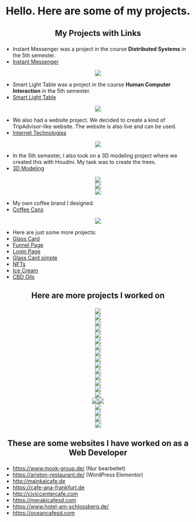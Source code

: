 <h1 align="center">Hello. Here are some of my projects.</h1>

## <p align="center">My Projects with Links</p> 

- Instant Messenger was a project in the course **Distributed Systems** in the 5th semester.
- [Instant Messenger](https://www.figma.com/file/HYJUGKTXRMZF7BgOI1Mflw/Instant-Messenger?node-id=0%3A1)
<div align="center"><img src="/Images/Main Screen Chats.png"></div>

- Smart Light Table was a project in the course **Human Computer Interaction** in the 5th semester.
- [Smart Light Table](https://www.figma.com/file/lj0sg6EmXQDYUKtMch06Sq/Smart-Light-Table?node-id=0%3A1)
<div align="center"><img src="/Images/Galaxy S21 Ultra.png"></div>  

- We also had a website project. We decided to create a kind of TripAdvisor-like website. The website is also live and can be used.
- [Internet Technologies](https://htw-trip.herokuapp.com/)
<div align="center"><img src="/Images/HTW Trip.png"></div>  

- In the 5th semester, I also took on a 3D modeling project where we created this with Houdini. My task was to create the trees.
- [3D Modeling](https://www.youtube.com/watch?v=LXcLnayEr_s)
<div align="center"><img src="/Images/Houdini.png"></div>  
<div align="center"><img src="/Images/lowpoly.png"></div>  
<div align="center"><img src="/Images/Bonsai Tree.png"></div>  

- My own coffee brand I designed.
- [Coffee Cans](https://www.figma.com/design/JBQSWbFS8moQMACZ6FW209/My-Coffee-Brand?node-id=0-1&t=zDqbejLxQU5c8YG6-1)
<div align="center"><img src="/Images/coffeecans.png"></div> 

- Here are just some more projects:
- [Glass Card](https://www.figma.com/design/4gmlcqt3bS1bUd5fL81HV0/NFT-GLASS-CARD?node-id=0-1&t=lSkqPwxLs750ItJq-1)
- [Funnel Page](https://www.figma.com/proto/wi9zt6JPojKSM1GquIuAmc/Untitled?page-id=0%3A1&node-id=16-3&starting-point-node-id=16%3A3&t=sXOvMbPmXLzdtpFh-1)
- [Login Page](https://www.figma.com/proto/R7bL5aBV5I0yd9WIszgW3m/Untitled?page-id=0%3A1&node-id=2-6&t=T93v32v39EMEQedF-1)
- [Glass Card simple](https://www.figma.com/design/KyFngBPUFWYVjwFZ8EjD5V/Glass-Card?node-id=0-1&t=LsEnZ0aCzigDnCG0-1)
- [NFTs](https://www.figma.com/design/4d6P8X3l5v294cdzyME2Pk/NFT-Birds?node-id=0-1&t=74N6suCaoFA08O02-1)
- [Ice Cream](https://www.figma.com/design/gC6XNatxawza90w38xrN6W/Untitled?node-id=0-1&t=MjmGFJeAuvpqRx6s-1)
- [CBD Oils](https://www.figma.com/design/0xAMXA9U2rhQO14PLgCOC8/Untitled?node-id=0-1&t=f8WOo2egAbasAcgr-1)

## <p align="center">Here are more projects I worked on</p> 
<div align="center"><img src="/Images/coffee3.png"></div> 
<div align="center"><img src="/Images/skybox.png"></div> 
<div align="center"><img src="/Images/bunny.png"></div> 
<div align="center"><img src="/Images/app.jpg"></div> 
<div align="center"><img src="/Images/adventure.png"></div> 
<div align="center"><img src="/Images/construction.png"></div> 
<div align="center"><img src="/Images/sausage1.png"></div> 
<div align="center"><img src="/Images/sausage2.png"></div> 
<div align="center"><img src="/Images/Apple Juice.png"></div> 
<div align="center"><img src="/Images/Grape Juice.png"></div>  
<div align="center"><img src="/Images/Orange Juice.png"></div>  
<div align="center"><img src="/Images/Juice.png"></div>  
<div align="center"><img src="/Images/Mango Juice.png"></div>  
<div align="center"><img src="/Images/Canned Mango Juice.png"></div>  
<div align="center"><img src="/Images/Coffee Webpage.png"></div>  
<div align="center"><img src="/Images/Desserts.png"><img src="/Images/Food.png"></div> 
<div align="center"><img src="/Images/LOGIN.png"></div>  
<div align="center"><img src="/Images/MAIN PAGE.png"></div>  
<div align="center"><img src="/Images/Start.png"></div>  
<div align="center"><img src="/Images/Main.png"></div>

## <p align="center">These are some websites I have worked on as a Web Developer </p> 
- https://www.mook-group.de/ (Nur bearbeitet)
- https://ariston-restaurant.de/ (WordPress Elementor)
- http://mainkaicafe.de
- https://cafe-ana-frankfurt.de
- http://civiccentercafe.com
- https://merakicafesd.com
- https://www.hotel-am-schlossberg.de/
- https://oceancafesd.com
